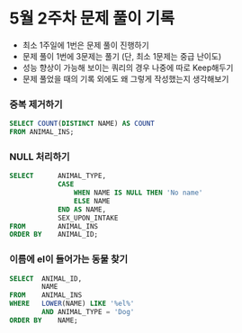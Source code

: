 # 5월 2주차 문제 풀이 기록

- 최소 1주일에 1번은 문제 풀이 진행하기
- 문제 풀이 1번에 3문제는 풀기 (단, 최소 1문제는 중급 난이도)
- 성능 향상이 가능해 보이는 쿼리의 경우 나중에 따로 Keep해두기
- 문제 풀었을 때의 기록 외에도 왜 그렇게 작성했는지 생각해보기

### 중복 제거하기

```sql
SELECT COUNT(DISTINCT NAME) AS COUNT
FROM ANIMAL_INS;
```

### NULL 처리하기

```sql
SELECT      ANIMAL_TYPE,
            CASE 
                WHEN NAME IS NULL THEN 'No name'
                ELSE NAME
            END AS NAME,
            SEX_UPON_INTAKE        
FROM        ANIMAL_INS
ORDER BY    ANIMAL_ID;
```

### 이름에 el이 들어가는 동물 찾기

```sql
SELECT  ANIMAL_ID,
        NAME
FROM    ANIMAL_INS
WHERE   LOWER(NAME) LIKE '%el%' 
        AND ANIMAL_TYPE = 'Dog'
ORDER BY    NAME;
```
